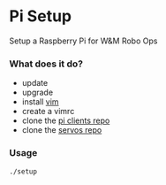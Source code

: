 # Pi Setup

Setup a Raspberry Pi for W&M Robo Ops

### What does it do?

- update
- upgrade
- install [vim](http://www.vim.org/)
- create a vimrc
- clone the [pi clients repo](https://github.com/wm-robo-ops/pi-clients)
- clone the [servos repo](https://github.com/wm-robo-ops/servos)

### Usage

```bash
./setup
```
